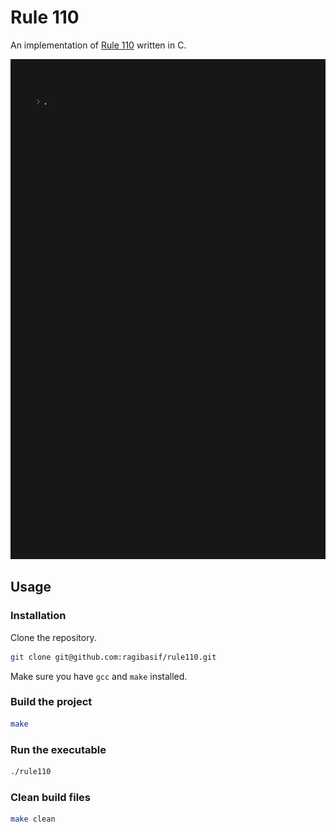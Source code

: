 # Rule 110

An implementation of [Rule 110](https://en.wikipedia.org/wiki/Rule_110) written in C.

<img src="./docs/demo.gif" alt="rule110-demo" width="800" height="800"/>

## Usage

### Installation

Clone the repository.

```sh
git clone git@github.com:ragibasif/rule110.git
```

Make sure you have `gcc` and `make` installed.

### Build the project

```sh
make
```

### Run the executable

```sh
./rule110
```

### Clean build files

```sh
make clean
```
